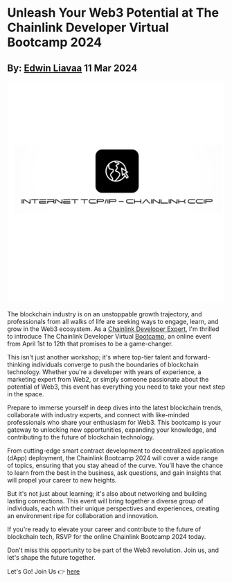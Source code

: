 # Unleash Your Web3 Potential at The Chainlink Developer Virtual Bootcamp 2024
## By: [Edwin Liavaa](https://github.com/EdwinLiavaa) 11 Mar 2024

<p align="center">
 <img width="500" src="https://github.com/EdwinLiavaa/liavaa.space/blob/main/blog/20240311/pic.png">
</p>

The blockchain industry is on an unstoppable growth trajectory, and professionals from all walks of life are seeking ways to engage, learn, and grow in the Web3 ecosystem. As a [Chainlink Developer Expert](https://chain.link/developers/experts), I'm thrilled to introduce The Chainlink Developer Virtual [Bootcamp](https://lu.ma/ChainlinkBootcamp2024?utm_source=tbzeppqumx7x), an online event from April 1st to 12th that promises to be a game-changer.

This isn't just another workshop; it's where top-tier talent and forward-thinking individuals converge to push the boundaries of blockchain technology. Whether you're a developer with years of experience, a marketing expert from Web2, or simply someone passionate about the potential of Web3, this event has everything you need to take your next step in the space.

Prepare to immerse yourself in deep dives into the latest blockchain trends, collaborate with industry experts, and connect with like-minded professionals who share your enthusiasm for Web3. This bootcamp is your gateway to unlocking new opportunities, expanding your knowledge, and contributing to the future of blockchain technology.

From cutting-edge smart contract development to decentralized application (dApp) deployment, the Chainlink Bootcamp 2024 will cover a wide range of topics, ensuring that you stay ahead of the curve. You'll have the chance to learn from the best in the business, ask questions, and gain insights that will propel your career to new heights.

But it's not just about learning; it's also about networking and building lasting connections. This event will bring together a diverse group of individuals, each with their unique perspectives and experiences, creating an environment ripe for collaboration and innovation.

If you're ready to elevate your career and contribute to the future of blockchain tech, RSVP for the online Chainlink Bootcamp 2024 today.

Don't miss this opportunity to be part of the Web3 revolution. Join us, and let's shape the future together.

Let's Go! Join Us 👉 [here](https://lu.ma/ChainlinkBootcamp2024?utm_source=tbzeppqumx7x)

